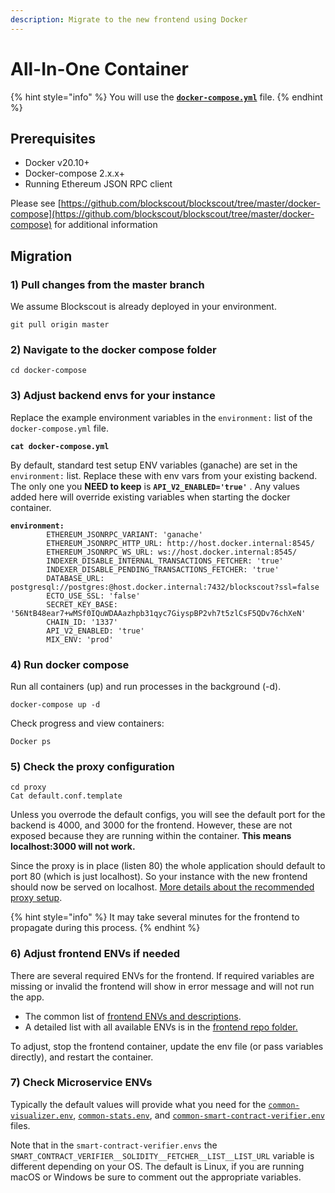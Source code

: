 ```yaml
---
description: Migrate to the new frontend using Docker
---
```


# All-In-One Container

{% hint style="info" %}
You will use the [**`docker-compose.yml`**](https://github.com/blockscout/blockscout/blob/master/docker-compose/docker-compose.yml) file.
{% endhint %}

## Prerequisites

* Docker v20.10+
* Docker-compose 2.x.x+
* Running Ethereum JSON RPC client

Please see [https://github.com/blockscout/blockscout/tree/master/docker-compose](https://github.com/blockscout/blockscout/tree/master/docker-compose) for additional information

## Migration

### 1) Pull changes from the master branch

We assume Blockscout is already deployed in your environment.

```
git pull origin master
```

### 2) Navigate to the docker compose folder

```
cd docker-compose
```

### 3) Adjust backend envs for your instance

Replace the example environment variables in the `environment:` list of the `docker-compose.yml` file.

<pre><code><strong>cat docker-compose.yml
</strong></code></pre>

By default, standard test setup ENV variables (ganache) are set in the `environment:` list. Replace these with env vars from your existing backend. The only one you **NEED to keep** is **`API_V2_ENABLED='true'`** . Any values added here will override existing variables when starting the docker container.

<pre data-full-width="true"><code><strong>environment:
</strong>        ETHEREUM_JSONRPC_VARIANT: 'ganache'
        ETHEREUM_JSONRPC_HTTP_URL: http://host.docker.internal:8545/
        ETHEREUM_JSONRPC_WS_URL: ws://host.docker.internal:8545/
        INDEXER_DISABLE_INTERNAL_TRANSACTIONS_FETCHER: 'true'
        INDEXER_DISABLE_PENDING_TRANSACTIONS_FETCHER: 'true'
        DATABASE_URL: postgresql://postgres:@host.docker.internal:7432/blockscout?ssl=false
        ECTO_USE_SSL: 'false'
        SECRET_KEY_BASE: '56NtB48ear7+wMSf0IQuWDAAazhpb31qyc7GiyspBP2vh7t5zlCsF5QDv76chXeN'
        CHAIN_ID: '1337'
        API_V2_ENABLED: 'true'
        MIX_ENV: 'prod'
</code></pre>

### 4) Run docker compose

Run all containers (up) and run processes in the background (-d).

```
docker-compose up -d
```

Check progress and view containers:

```
Docker ps
```

### 5) Check the proxy configuration

```
cd proxy
Cat default.conf.template
```

Unless you overrode the default configs, you will see the default port for the backend is 4000, and 3000 for the frontend. However, these are not exposed because they are running within the container. **This means localhost:3000 will not work.**

Since the proxy is in place (listen 80) the whole application should default to port 80 (which is just localhost). So your instance with the new frontend should now be served on localhost. [More details about the recommended proxy setup](proxy-setup.md).

{% hint style="info" %}
It may take several minutes for the frontend to propagate during this process.
{% endhint %}

### 6) Adjust frontend ENVs if needed

There are several required ENVs for the frontend. If required variables are missing or invalid the frontend will show in error message and will not run the app.

* The common list of [frontend ENVs and descriptions](../../information-and-settings/env-variables/frontend-common-envs/).
* A detailed list with all available ENVs is in the [frontend repo folder.](https://github.com/blockscout/frontend/blob/main/docs/ENVS.md)

To adjust, stop the frontend container, update the env file (or pass variables directly), and restart the container.

### 7) Check Microservice ENVs

Typically the default values will provide what you need for the [`common-visualizer.env`](https://github.com/blockscout/blockscout/blob/master/docker-compose/envs/common-visualizer.env), [`common-stats.env`](https://github.com/blockscout/blockscout/blob/master/docker-compose/envs/common-stats.env), and [`common-smart-contract-verifier.env`](https://github.com/blockscout/blockscout/blob/master/docker-compose/envs/common-smart-contract-verifier.env) files.

Note that in the `smart-contract-verifier.envs` the `SMART_CONTRACT_VERIFIER__SOLIDITY__FETCHER__LIST__LIST_URL` variable is different depending on your OS. The default is Linux, if you are running macOS or Windows be sure to comment out the appropriate variables.
